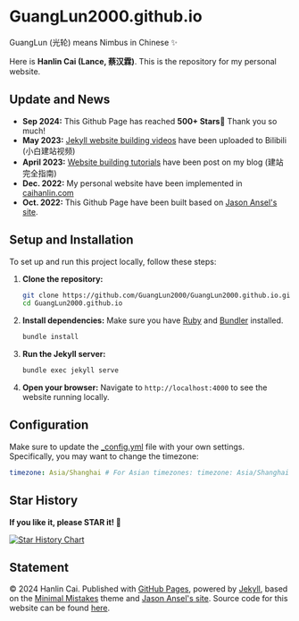 # GuangLun2000.github.io

GuangLun (光轮) means Nimbus in Chinese ✨

Here is **Hanlin Cai (Lance, 蔡汉霖)**. This is the repository for my personal website.

## Update and News

- **Sep 2024:** This Github Page has reached **500+ Stars**🌟 Thank you so much!
- **May 2023:** [Jekyll website building videos](https://www.bilibili.com/video/BV1ja4y1G7tX/) have been uploaded to Bilibili (小白建站视频)
- **April 2023:** [Website building tutorials](https://caihanlin.com/blogs/web/) have been post on my blog (建站完全指南)
- **Dec. 2022:** My personal website have been implemented in [caihanlin.com](https://caihanlin.com)
- **Oct. 2022:** This Github Page have been built based on [Jason Ansel's site](https://github.com/jansel/jansel.github.io).

## Setup and Installation

To set up and run this project locally, follow these steps:

1. **Clone the repository:**
    ```sh
    git clone https://github.com/GuangLun2000/GuangLun2000.github.io.git
    cd GuangLun2000.github.io
    ```

2. **Install dependencies:**
    Make sure you have [Ruby](https://www.ruby-lang.org/en/documentation/installation/) and [Bundler](https://bundler.io/) installed.
    ```sh
    bundle install
    ```

3. **Run the Jekyll server:**
    ```sh
    bundle exec jekyll serve
    ```

4. **Open your browser:**
    Navigate to `http://localhost:4000` to see the website running locally.

## Configuration

Make sure to update the [_config.yml](http://_vscodecontentref_/2) file with your own settings. Specifically, you may want to change the timezone:

```yml
timezone: Asia/Shanghai # For Asian timezones: timezone: Asia/Shanghai
```

## Star History

**If you like it, please STAR it! 🥰**

[![Star History Chart](https://api.star-history.com/svg?repos=GuangLun2000/GuangLun2000.github.io&type=Date)](https://star-history.com/#GuangLun2000/GuangLun2000.github.io&Date)

## Statement

© 2024 Hanlin Cai. Published with [GitHub Pages](https://pages.github.com/), powered by [Jekyll](https://jekyllrb.com/), based on the [Minimal Mistakes](https://mademistakes.com/) theme and [Jason Ansel's site](https://github.com/jansel/jansel.github.io). Source code for this website can be found [here](https://github.com/GuangLun2000/GuangLun2000.github.io).
